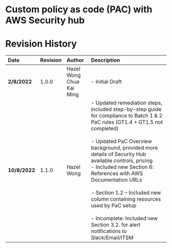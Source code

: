 # Custom policy as code (PAC) with AWS Security hub

# Revision History

| Date | Revision | Author | Description |
| :--- | :--- | :--- | :--- |
| **2/8/2022** | 1.0.0 | Hazel Wong</br> Chua Kai Ming | - Initial Draft |
| **10/8/2022** | 1.1.0 | Hazel Wong | - Updated remediation steps, included step-by-step guide for compliance to Batch 1 & 2 PaC rules (GT1.4 + GT1.5 not completed)</br> </br>- Updated PaC Overview background, provided more details of Security Hub available controls, pricing </br> - Included new Section 6: References with AWS Documentation URLs </br></br> - Section 1.2 – Included new column containing resources used by PaC setup </br> </br>- Incomplete: Included new Section 3.2. for alert notifications to Slack/Email/ITSM |